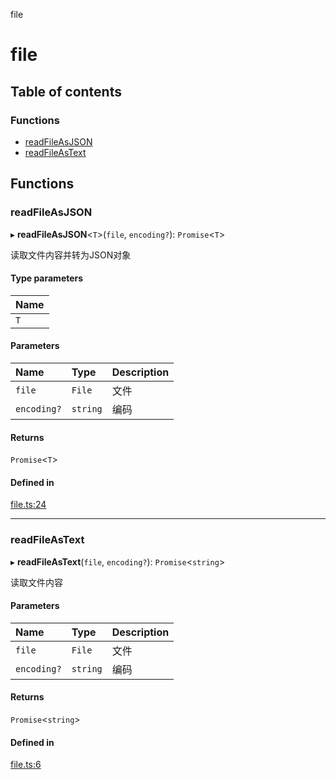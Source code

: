 file

# file

## Table of contents

### Functions

- [readFileAsJSON](README.md#readfileasjson)
- [readFileAsText](README.md#readfileastext)

## Functions

### readFileAsJSON

▸ **readFileAsJSON**<`T`\>(`file`, `encoding?`): `Promise`<`T`\>

读取文件内容并转为JSON对象

#### Type parameters

| Name |
| :------ |
| `T` |

#### Parameters

| Name | Type | Description |
| :------ | :------ | :------ |
| `file` | `File` | 文件 |
| `encoding?` | `string` | 编码 |

#### Returns

`Promise`<`T`\>

#### Defined in

[file.ts:24](https://github.com/xizher/nhz-utils/blob/55c3ef3/src/file/file.ts#L24)

___

### readFileAsText

▸ **readFileAsText**(`file`, `encoding?`): `Promise`<`string`\>

读取文件内容

#### Parameters

| Name | Type | Description |
| :------ | :------ | :------ |
| `file` | `File` | 文件 |
| `encoding?` | `string` | 编码 |

#### Returns

`Promise`<`string`\>

#### Defined in

[file.ts:6](https://github.com/xizher/nhz-utils/blob/55c3ef3/src/file/file.ts#L6)
